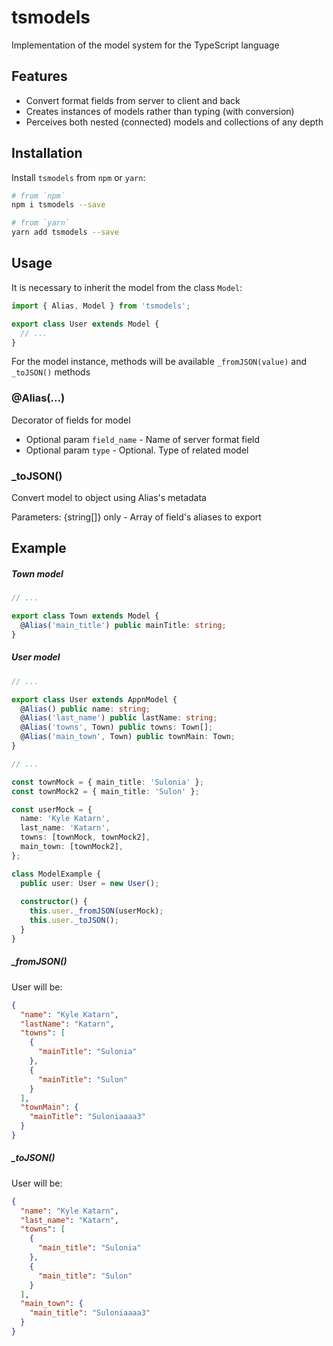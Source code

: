 # tsmodels
Implementation of the model system for the TypeScript language

## Features
- Convert format fields from server to client and back
- Creates instances of models rather than typing (with conversion)
- Perceives both nested (connected) models and collections of any depth

## Installation
Install `tsmodels` from `npm` or `yarn`:
```bash
# from `npm`
npm i tsmodels --save

# from `yarn`
yarn add tsmodels --save
```

## Usage
It is necessary to inherit the model from the class `Model`:
```typescript
import { Alias, Model } from 'tsmodels';

export class User extends Model {
  // ...
}
```
For the model instance, methods will be available `_fromJSON(value)` and `_toJSON()` methods

### @Alias(...)
Decorator of fields for model

- Optional param `field_name` - Name of server format field
- Optional param `type` - Optional. Type of related model

### _toJSON()

Convert model to object using Alias's metadata

Parameters:
  {string[]} only - Array of field's aliases to export

## Example

##### Town model
```typescript
// ...

export class Town extends Model {
  @Alias('main_title') public mainTitle: string;
}
```

##### User model
```typescript
// ...

export class User extends AppnModel {
  @Alias() public name: string;
  @Alias('last_name') public lastName: string;
  @Alias('towns', Town) public towns: Town[];
  @Alias('main_town', Town) public townMain: Town;
}
```

```typescript
// ...

const townMock = { main_title: 'Sulonia' };
const townMock2 = { main_title: 'Sulon' };

const userMock = {
  name: 'Kyle Katarn',
  last_name: 'Katarn',
  towns: [townMock, townMock2],
  main_town: [townMock2],
};

class ModelExample {
  public user: User = new User();
  
  constructor() {
    this.user._fromJSON(userMock);
    this.user._toJSON();
  }
}
```

##### _fromJSON()
User will be:
```json
{
  "name": "Kyle Katarn", 
  "lastName": "Katarn", 
  "towns": [
    {
      "mainTitle": "Sulonia"
    },
    {
      "mainTitle": "Sulon"
    }
  ],
  "townMain": {
    "mainTitle": "Suloniaaaa3"
  }
}
```

##### _toJSON()
User will be:
```json
{
  "name": "Kyle Katarn", 
  "last_name": "Katarn", 
  "towns": [
    {
      "main_title": "Sulonia"
    },
    {
      "main_title": "Sulon"
    }
  ],
  "main_town": {
    "main_title": "Suloniaaaa3"
  }
}
```
